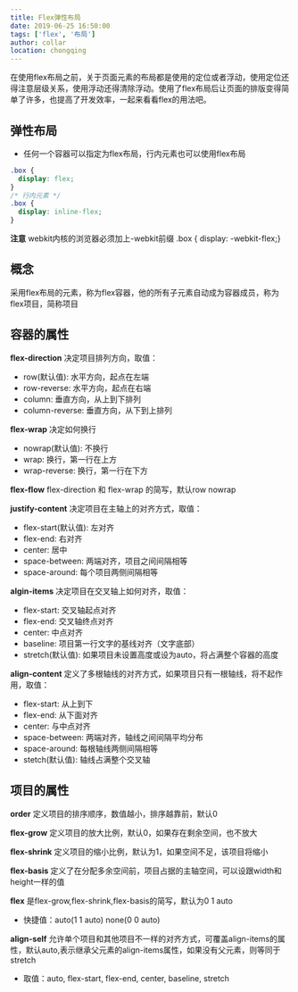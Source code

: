 ```yaml
---
title: Flex弹性布局
date: 2019-06-25 16:50:00
tags: ['flex', '布局']
author: collar
location: chongqing
---
```


在使用flex布局之前，关于页面元素的布局都是使用的定位或者浮动，使用定位还得注意层级关系，使用浮动还得清除浮动。使用了flex布局后让页面的排版变得简单了许多，也提高了开发效率，一起来看看flex的用法吧。

<!-- more -->

## 弹性布局
- 任何一个容器可以指定为flex布局，行内元素也可以使用flex布局
```css
.box {
  display: flex;
}
/* 行内元素 */
.box {
  display: inline-flex;
}
```
**注意** webkit内核的浏览器必须加上-webkit前缀 .box { display: -webkit-flex;}

## 概念
采用flex布局的元素，称为flex容器，他的所有子元素自动成为容器成员，称为flex项目，简称项目

## 容器的属性
**flex-direction** 决定项目排列方向，取值：
- row(默认值): 水平方向，起点在左端
- row-reverse: 水平方向，起点在右端
- column: 垂直方向，从上到下排列
- column-reverse: 垂直方向，从下到上排列

**flex-wrap** 决定如何换行
- nowrap(默认值): 不换行
- wrap: 换行，第一行在上方
- wrap-reverse: 换行，第一行在下方

**flex-flow** flex-direction 和 flex-wrap 的简写，默认row nowrap

**justify-content** 决定项目在主轴上的对齐方式，取值：
- flex-start(默认值): 左对齐
- flex-end: 右对齐
- center: 居中
- space-between: 两端对齐，项目之间间隔相等
- space-around: 每个项目两侧间隔相等

**algin-items** 决定项目在交叉轴上如何对齐，取值：
- flex-start: 交叉轴起点对齐
- flex-end: 交叉轴终点对齐
- center: 中点对齐
- baseline: 项目第一行文字的基线对齐（文字底部）
- stretch(默认值): 如果项目未设置高度或设为auto，将占满整个容器的高度

**align-content** 定义了多根轴线的对齐方式，如果项目只有一根轴线，将不起作用，取值：
- flex-start: 从上到下
- flex-end: 从下面对齐
- center: 与中点对齐
- space-between: 两端对齐，轴线之间间隔平均分布
- space-around: 每根轴线两侧间隔相等
- stetch(默认值): 轴线占满整个交叉轴

## 项目的属性
**order** 定义项目的排序顺序，数值越小，排序越靠前，默认0

**flex-grow** 定义项目的放大比例，默认0，如果存在剩余空间，也不放大

**flex-shrink** 定义项目的缩小比例，默认为1，如果空间不足，该项目将缩小

**flex-basis** 定义了在分配多余空间前，项目占据的主轴空间，可以设跟width和height一样的值

**flex** 是flex-grow,flex-shrink,flex-basis的简写，默认为0 1 auto
- 快捷值：auto(1 1 auto) none(0 0 auto)

**align-self** 允许单个项目和其他项目不一样的对齐方式，可覆盖align-items的属性，默认auto,表示继承父元素的align-items属性，如果没有父元素，则等同于stretch
- 取值：auto, flex-start, flex-end, center, baseline, stretch